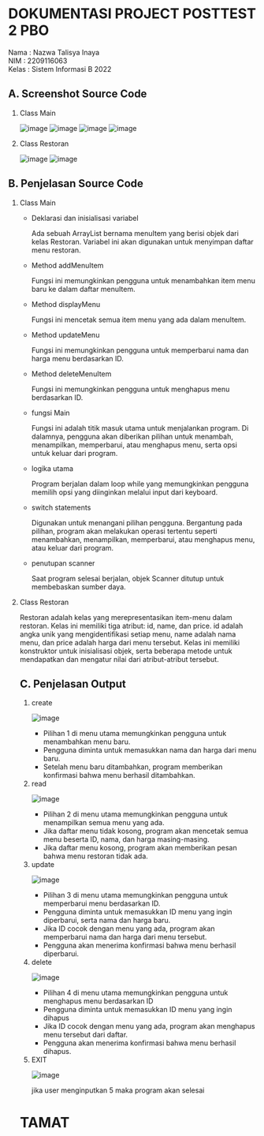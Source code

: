 <h1>DOKUMENTASI PROJECT POSTTEST 2 PBO</h1>

<P>Nama : Nazwa Talisya Inaya <br>NIM : 2209116063 <br>Kelas : Sistem Informasi B 2022</P>

<h2>A. Screenshot Source Code</h2>

<ol>
  <li>Class Main</li>
  
  ![image](https://github.com/NazwaTalisya/pbo-post-test-2/assets/127506716/fa49a9e1-ba8a-48a6-afd0-c26f50ff0f90)
  ![image](https://github.com/NazwaTalisya/pbo-post-test-2/assets/127506716/0ba46069-fa48-4e71-85f1-04ea1a9df7ed)
  ![image](https://github.com/NazwaTalisya/pbo-post-test-2/assets/127506716/a26b732d-b6fb-4675-87e0-a9f9e1be2c50)
  ![image](https://github.com/NazwaTalisya/pbo-post-test-2/assets/127506716/6c6cbc79-309b-4370-8860-b04df42d9c0b)

  <li>Class Restoran</li>
  
  ![image](https://github.com/NazwaTalisya/pbo-post-test-2/assets/127506716/792e3f51-3292-41c8-bef0-7eb3440c998f)
  ![image](https://github.com/NazwaTalisya/pbo-post-test-2/assets/127506716/b498b615-23c7-4a3c-87fb-7f1dbf027d1d)

</ol>

<h2>B. Penjelasan Source Code</h2>
<ol>
  <li>Class Main</li>
  <ul>
    <li>Deklarasi dan inisialisasi variabel</li>
    <p>Ada sebuah ArrayList bernama menuItem yang berisi objek dari kelas Restoran. Variabel ini akan digunakan untuk menyimpan daftar menu restoran.</p>
    <li>Method addMenuItem</li>
    <p>Fungsi ini memungkinkan pengguna untuk menambahkan item menu baru ke dalam daftar menuItem.</p>
    <li>Method displayMenu</li>
    <p>Fungsi ini mencetak semua item menu yang ada dalam menuItem.</p>
    <li>Method updateMenu</li>
    <p>Fungsi ini memungkinkan pengguna untuk memperbarui nama dan harga menu berdasarkan ID.</p>
    <li>Method deleteMenuItem</li>
    <p>Fungsi ini memungkinkan pengguna untuk menghapus menu berdasarkan ID.</p>
    <li>fungsi Main</li>
    <p>Fungsi ini adalah titik masuk utama untuk menjalankan program. Di dalamnya, pengguna akan diberikan pilihan untuk menambah, menampilkan, memperbarui, atau menghapus menu, serta opsi untuk keluar dari program.</p>
    <li>logika utama</li>
    <p>Program berjalan dalam loop while yang memungkinkan pengguna memilih opsi yang diinginkan melalui input dari keyboard.</p>
    <li>switch statements</li>
    <p>Digunakan untuk menangani pilihan pengguna. Bergantung pada pilihan, program akan melakukan operasi tertentu seperti menambahkan, menampilkan, memperbarui, atau menghapus menu, atau keluar dari program.</p>
    <li>penutupan scanner</li>
    <p>Saat program selesai berjalan, objek Scanner ditutup untuk membebaskan sumber daya.</p>
  </ul>
  <li>Class Restoran</li>
  <p>Restoran adalah kelas yang merepresentasikan item-menu dalam restoran. Kelas ini memiliki tiga atribut: id, name, dan price. id adalah angka unik yang mengidentifikasi setiap menu, name adalah nama menu, dan price adalah harga dari menu tersebut. Kelas ini memiliki konstruktor untuk inisialisasi objek, serta beberapa metode untuk mendapatkan dan mengatur nilai dari atribut-atribut tersebut.</p>
<h2>C. Penjelasan Output</h2>
<ol>
  <li>create</li>

  ![image](https://github.com/NazwaTalisya/pbo-post-test-2/assets/127506716/d81ef3b6-8af0-4a6b-9d90-93fb6151c79f)
   <ul>
    <li>Pilihan 1 di menu utama memungkinkan pengguna untuk menambahkan menu baru.</li>
    <li>Pengguna diminta untuk memasukkan nama dan harga dari menu baru.</li>
    <li>Setelah menu baru ditambahkan, program memberikan konfirmasi bahwa menu berhasil ditambahkan.</li>
  </ul>

  <li>read</li>

  ![image](https://github.com/NazwaTalisya/pbo-post-test-2/assets/127506716/6b12a3c7-46d0-48c3-86bf-6b7ac257ccb6)
   <ul>
    <li>Pilihan 2 di menu utama memungkinkan pengguna untuk menampilkan semua menu yang ada.</li>
    <li>Jika daftar menu tidak kosong, program akan mencetak semua menu beserta ID, nama, dan harga masing-masing.</li>
    <li>Jika daftar menu kosong, program akan memberikan pesan bahwa menu restoran tidak ada.</li>
  </ul>

  <li>update</li>

  ![image](https://github.com/NazwaTalisya/pbo-post-test-2/assets/127506716/4b09aa43-f791-4586-b7c0-e9328f5f1083)
  <ul>
    <li>Pilihan 3 di menu utama memungkinkan pengguna untuk memperbarui menu berdasarkan ID.</li>
    <li>Pengguna diminta untuk memasukkan ID menu yang ingin diperbarui, serta nama dan harga baru.</li>
    <li>Jika ID cocok dengan menu yang ada, program akan memperbarui nama dan harga dari menu tersebut.</li>
    <li>Pengguna akan menerima konfirmasi bahwa menu berhasil diperbarui.</li>
  </ul>
 

  <li>delete</li>

  ![image](https://github.com/NazwaTalisya/pbo-post-test-2/assets/127506716/f079c5e7-4509-423a-b92a-63d3b9eff0b0)
  <ul>
    <li>Pilihan 4 di menu utama memungkinkan pengguna untuk menghapus menu berdasarkan ID</li>
    <li>Pengguna diminta untuk memasukkan ID menu yang ingin dihapus</li>
    <li>Jika ID cocok dengan menu yang ada, program akan menghapus menu tersebut dari daftar.</li>
    <li>Pengguna akan menerima konfirmasi bahwa menu berhasil dihapus.</li>
  </ul>

  <li>EXIT</li>

  ![image](https://github.com/NazwaTalisya/pbo-post-test-2/assets/127506716/55a1c63f-3935-4f32-8418-6b099ec32f95)
  <p>jika user menginputkan 5 maka program akan selesai</p>

</ol>

<h1>TAMAT</h1>
